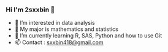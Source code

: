 ### Hi I'm 2sxxbin 👋
- 🧐 I’m interested in data analysis
- 🏫 My major is mathematics and statistics
- 🌱 I’m currently learning R, SAS, Python and how to use Git
- 📫 Contact : sxxbin418@gmail.com
